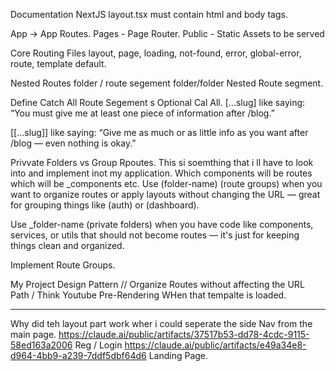 Documentation NextJS
layout.tsx must contain html and body tags.

App -> App Routes.
Pages - Page Router.
Public - Static Assets to be served

Core Routing Files
layout, page, loading, not-found, error, global-error, route, template default.

Nested Routes
folder / route segement
folder/folder Nested Route segment.

Define Catch All Route Segement s Optional Cal All.
[...slug] like saying: “You must give me at least one piece of information after /blog.”

[[...slug]] like saying: “Give me as much or as little info as you want after /blog — even nothing is okay.”

Privvate Folders vs Group Rpoutes. This si soemthing that i ll have to look into and implement inot my application.
Which components will be routes which will be \_components etc.
Use (folder-name) (route groups) when you want to organize routes or apply layouts without changing the URL — great for grouping things like (auth) or (dashboard).

Use \_folder-name (private folders) when you have code like components, services, or utils that should not become routes — it's just for keeping things clean and organized.

Implement Route Groups.

My Project Design Pattern
// Organize Routes without affecting the URL Path
/ Think Youtube Pre-Rendering WHen that tempalte is loaded.

---

Why did teh layout part work wher i could seperate the side Nav from the main page.
https://claude.ai/public/artifacts/37517b53-dd78-4cdc-9115-58ed163a2006 Reg / Login
https://claude.ai/public/artifacts/e49a34e8-d964-4bb9-a239-7ddf5dbf64d6 Landing Page.
